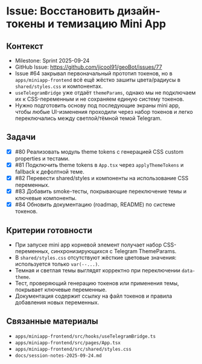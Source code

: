 # Issue: Восстановить дизайн-токены и темизацию Mini App

## Контекст
- Milestone: Sprint 2025-09-24
- GitHub Issue: https://github.com/jicool91/geoBot/issues/77
- Issue #64 закрывал первоначальный прототип токенов, но в `apps/miniapp-frontend` всё ещё жёстко зашиты цвета/радиусы в `shared/styles.css` и компонентах.
- `useTelegramBridge` уже отдаёт `themeParams`, однако мы не подключаем их к CSS-переменным и не сохраняем единую систему токенов.
- Нужно подготовить основу под последующие экраны mini app, чтобы любые UI-изменения проходили через набор токенов и легко переключались между светлой/тёмной темой Telegram.

## Задачи
- [x] #80 Реализовать модуль theme tokens с генерацией CSS custom properties и тестами.
- [x] #81 Подключить theme tokens в `App.tsx` через `applyThemeTokens` и fallback к дефолтной теме.
- [x] #82 Перевести shared/styles и компоненты на использование CSS переменных.
- [x] #83 Добавить smoke-тесты, покрывающие переключение темы и ключевые компоненты.
- [x] #84 Обновить документацию (roadmap, README) по системе токенов.

## Критерии готовности
- При запуске mini app корневой элемент получает набор CSS-переменных, синхронизирующихся с Telegram ThemeParams.
- В `shared/styles.css` отсутствуют жёсткие цветовые значения: используется только `var(--...)`.
- Темная и светлая темы выглядят корректно при переключении `data-theme`.
- Тест, проверяющий генерацию токенов или применения темы, покрывает ключевые переменные.
- Документация содержит ссылку на файл токенов и правила добавления новых переменных.

## Связанные материалы
- `apps/miniapp-frontend/src/hooks/useTelegramBridge.ts`
- `apps/miniapp-frontend/src/pages/App.tsx`
- `apps/miniapp-frontend/src/shared/styles.css`
- `docs/session-notes-2025-09-24.md`
